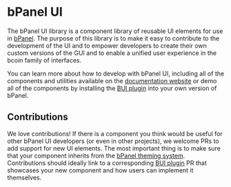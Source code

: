 # bPanel UI
The bPanel UI library is a component library of reusable UI elements for use in [bPanel](https://bpanel.org).
The purpose of this library is to make it easy to contribute to the development of the UI and to empower
developers to create their own custom versions of the GUI and to enable a unified user experience
in the bcoin family of interfaces.

You can learn more about how to develop with bPanel UI, including all of the components
and utilities available on the [documentation website](https://bpanel.org/docs/ui-introduction.html) or demo
all of the components by installing the [BUI plugin](https://github.com/bpanel-org/bui) into your own version of
bPanel.

## Contributions
We love contributions! If there is a component you think would be useful for other bPanel UI developers (or even
in other projects), we welcome PRs to add support for new UI elements. The most important thing is to make sure
that your component inherits from the [bPanel theming system](https://bpanel.org/docs/ui-utilities.html#connecttheme).
Contributions should ideally link to a corresponding [BUI plugin](https://github.com/bpanel-org/bui) PR that showcases
your new component and how users can implement it themselves.
